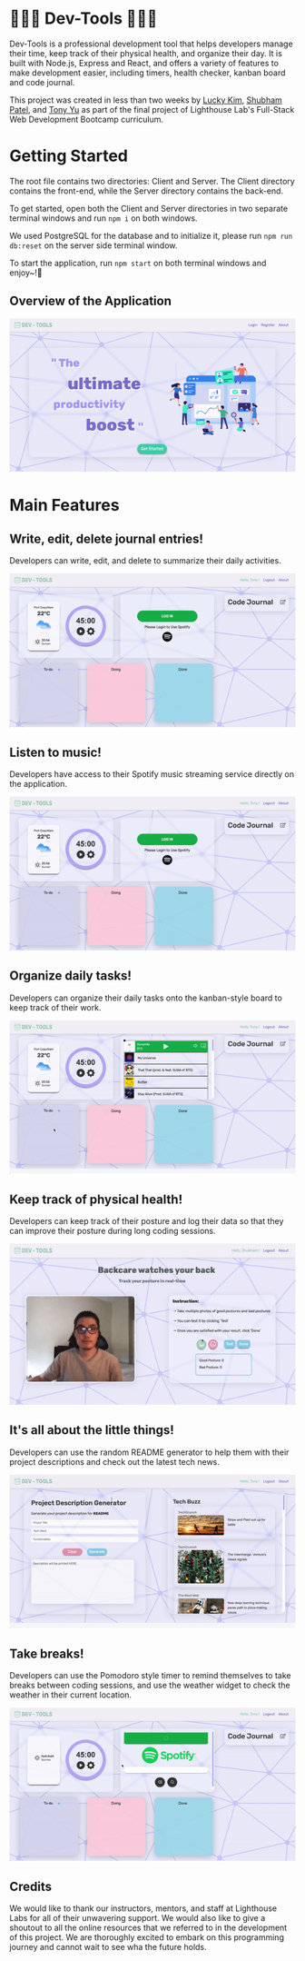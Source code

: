 # **👨🏻‍💻 Dev-Tools 👩🏻‍💻**

Dev-Tools is a professional development tool that helps developers manage their time, keep track of their physical health, and organize their day. It is built with Node.js, Express and React, and offers a variety of features to make development easier, including timers, health checker, kanban board and code journal.

This project was created in less than two weeks by [Lucky Kim](https://github.com/lucky-hw-kim), [Shubham Patel](https://github.com/shubham2295), and [Tony Yu](https://github.com/Tonyyuu2) as part of the final project of Lighthouse Lab's Full-Stack Web Development Bootcamp curriculum.

# Getting Started

The root file contains two directories: Client and Server. The Client directory contains the front-end, while the Server directory contains the back-end. 

To get started, open both the Client and Server directories in two separate terminal windows and run `npm i` on both windows. 

We used PostgreSQL for the database and to initialize it, please run `npm run db:reset` on the server side terminal window. 

To start the application, run `npm start` on both terminal windows and enjoy~!🤗

## Overview of the Application

![overview](https://github.com/Tonyyuu2/Dev-tools/blob/main/docs/overview.gif?raw=true)

# Main Features

## Write, edit, delete journal entries!

Developers can write, edit, and delete to summarize their daily activities. 

![code journal](https://github.com/Tonyyuu2/Dev-tools/blob/main/docs/code%20journal.gif?raw=true)


## Listen to music!

Developers have access to their Spotify music streaming service directly on the application.

![spotify](https://github.com/Tonyyuu2/Dev-tools/blob/main/docs/spotify.gif?raw=true)

## Organize daily tasks!

Developers can organize their daily tasks onto the kanban-style board to keep track of their work. 

![todo](https://github.com/Tonyyuu2/Dev-tools/blob/main/docs/todo.gif?raw=true)

## Keep track of physical health!

Developers can keep track of their posture and log their data so that they can improve their posture during long coding sessions. 

![backcare](https://github.com/Tonyyuu2/Dev-tools/blob/main/docs/backcare.gif?raw=true)

## It's all about the little things! 

Developers can use the random README generator to help them with their project descriptions and check out the latest tech news. 

![readme+news](https://github.com/Tonyyuu2/Dev-tools/blob/main/docs/readme+news.gif?raw=true)

## Take breaks!

Developers can use the Pomodoro style timer to remind themselves to take breaks between coding sessions, and use the weather widget to check the weather in their current location. 

![pomodoro and weather](https://github.com/Tonyyuu2/Dev-tools/blob/main/docs/pomodoro.gif?raw=true)

## Credits

We would like to thank our instructors, mentors, and staff at Lighthouse Labs for all of their unwavering support. We would also like to give a shoutout to all the online resources that we referred to in the development of this project. We are thoroughly excited to embark on this programming journey and cannot wait to see wha the future holds. 








